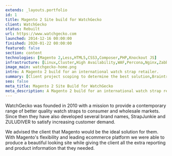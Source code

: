 ```yaml
---
extends: _layouts.portfolio
id: 1
title: Magento 2 Site build for WatchGecko
client: WatchGecko
status: Rebuilt
url: https://www.watchgecko.com
launched: 2014-12-16 00:00:00
finished: 2020-01-22 00:00:00
featured: false
section: content
technologies: [Magento 2,Less,HTML5,CSS3,Composer,PHP,Knockout JS]
infrastructure: [Linux,Cluster,High Availability,WAF,Percona,Nginx,Zabbix,Redis,Elasticsearch]
image_main: watchgecko-home.png
intro: A Magento 2 build for an international watch strap retailer.
summary: [Client project scoping to determine the best solution,Braintree payment integration,PayPal payment integration,Infrastructure setup and configuration,Ongoing monitoring of the solution,Support and update planning,Custom module creation for client specific functionality,Module suggestion to improve sales and user experience,Security service setup and configuration,Server migration planning and execution]
seo: false
meta_title: Magento 2 Site Build for WatchGecko
meta_description: A Magento 2 build for an international watch strap retailer.
---
```


WatchGecko was founded in 2010 with a mission to provide a contemporary range of better quality watch straps to consumer and wholesale markets. Since then they have also developed several brand names, StrapJunkie and ZULUDIVER to satisfy increasing customer demand.

We advised the client that Magento would be the ideal solution for them. With Magento's flexibility and leading ecommerce platform we were able to produce a beautiful looking site while giving the client all the extra reporting and product information that they needed.
